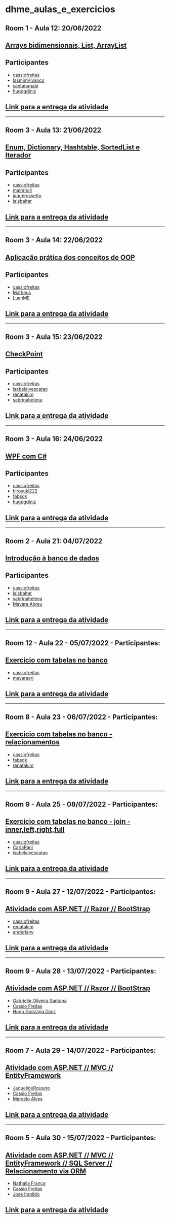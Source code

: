 # dhme_aulas_e_exercicios
## Room 1 - Aula 12: 20/06/2022
## [Arrays bidimensionais, List, ArrayList](./aula12_atividade_1)
## Participantes
- [cassiofreitas](https://github.com/cassiofreitas)
- [IasmimVivanco](https://github.com/IasmimVivanco)
- [santanagabi](https://github.com/santanagabi)
- [hugogdiniz](https://github.com/hugogdiniz)

## [Link para a entrega da atividade](https://github.com/wssantanna/mercado-eletr-nico-0522cdmencn01bred/blob/main/12/ENTREGA.md)

-------------------------------------

## Room 3 - Aula 13: 21/06/2022
## [Enum, Dictionary, Hashtable, SortedList e Iterador](./aula13_atividade_1)
## Participantes
- [cassiofreitas](https://github.com/cassiofreitas)
- [mairaholi](https://github.com/mairaholi)
- [jaquerossetto](https://github.com/jaquerossetto)
- [laisbaltar](https://github.com/laisbaltar)

## [Link para a entrega da atividade](https://github.com/wssantanna/mercado-eletr-nico-0522cdmencn01bred/edit/main/13/ENTREGA.md)

-------------------------------------

## Room 3 - Aula 14: 22/06/2022
## [Aplicação prática dos conceitos de OOP](./aula14_atividade_1)
## Participantes
- [cassiofreitas](https://github.com/cassiofreitas)
- [Matheus](https://github.com/Kaoticz)
- [LuanME ](https://github.com/LuanME)

## [Link para a entrega da atividade](https://github.com/wssantanna/mercado-eletr-nico-0522cdmencn01bred/blob/main/14/ENTREGA.md)

------------------------------

## Room 3 - Aula 15: 23/06/2022
## [CheckPoint](./Aula15Atividade1)
## Participantes
- [cassiofreitas](https://github.com/cassiofreitas)
- [isabelalvescatao](https://github.com/isabelalvescatao)
- [renatakim](https://github.com/renatakim)
- [sabrinahelena](https://github.com/sabrinahelena)

## [Link para a entrega da atividade](https://github.com/wssantanna/mercado-eletr-nico-0522cdmencn01bred/blob/main/15/ENTREGA.md)

------------------------------

## Room 3 - Aula 16: 24/06/2022
## [WPF com C#](./Aula16Atividade1)
## Participantes
- [cassiofreitas](https://github.com/cassiofreitas)
- [hiroyuki222](https://github.com/hiroyuki222)
- [fabsdk](https://github.com/fabsdk)
- [hugogdiniz](https://github.com/hugogdiniz)

## [Link para a entrega da atividade](https://github.com/wssantanna/mercado-eletr-nico-0522cdmencn01bred/blob/main/16/ENTREGA.md)

------------------------------

## Room 2 - Aula 21: 04/07/2022
## [Introdução à banco de dados](./Aula21Atividade1)
## Participantes
- [cassiofreitas](https://github.com/cassiofreitas)
- [laisbaltar](https://github.com/laisbaltar)
- [sabrinahelena](https://github.com/sabrinahelena)
- [Mayara Abreu]()

## [Link para a entrega da atividade](https://github.com/wssantanna/mercado-eletr-nico-0522cdmencn01bred/blob/main/21/ENTREGAS/GRUPO2.md)

------------------------------

## Room 12 - Aula 22 - 05/07/2022 - Participantes:
## [Exercício com tabelas no banco](./Aula22Atividade1)
 - [cassiofreitas](https://github.com/cassiofreitas/)
 - [mayaraarj](https://github.com/mayaraarj)
 
## [Link para a entrega da atividade](https://github.com/wssantanna/mercado-eletr-nico-0522cdmencn01bred/blob/main/22/ENTREGAS/GRUPO12.md)

------------------------------

## Room 8 - Aula 23 - 06/07/2022 - Participantes:
## [Exercício com tabelas no banco - relacionamentos](./Aula23Atividade1)
 - [cassiofreitas](https://github.com/cassiofreitas/)
 - [fabsdk](https://github.com/fabsdk)
 - [renatakim](https://github.com/renatakim)
 
## [Link para a entrega da atividade](https://github.com/wssantanna/mercado-eletr-nico-0522cdmencn01bred/blob/main/23/ENTREGAS/GRUPO8.md)

------------------------------

## Room 9 - Aula 25 - 08/07/2022 - Participantes:
## [Exercício com tabelas no banco - join - inner,left,right,full](./Aula25Atividade1)
 - [cassiofreitas](https://github.com/cassiofreitas/)
 - [CarlaRani]()
 - [isabelalvescatao](https://github.com/isabelalvescatao)
 
## [Link para a entrega da atividade](https://github.com/wssantanna/mercado-eletr-nico-0522cdmencn01bred/blob/main/23/ENTREGAS/GRUPO8.md)

------------------------------

## Room 9 - Aula 27 - 12/07/2022 - Participantes:
## [Atividade com ASP.NET // Razor // BootStrap](./Aula27Atividade1)
 - [cassiofreitas](https://github.com/cassiofreitas/)
 - [renatakim](https://github.com/renatakim)
 - [anderlany]()
 
## [Link para a entrega da atividade]()

------------------------------

## Room 9 - Aula 28 - 13/07/2022 - Participantes:
## [Atividade com ASP.NET // Razor // BootStrap](./Aula28)
 - [Gabrielle Oliveira Santana](https://github.com/santanagabi)
 - [Cassio Freitas](https://github.com/cassiofreitas)
 - [Hugo Gonzaga Diniz](https://github.com/Hugogdiniz)
 
## [Link para a entrega da atividade](https://github.com/wssantanna/mercado-eletr-nico-0522cdmencn01bred/blob/main/28/ENTREGAS/GRUPO9.md)

------------------------------

## Room 7 - Aula 29 - 14/07/2022 - Participantes:
## [Atividade com ASP.NET // MVC // EntityFramework](./Aula29)
 - [JaquelineRosseto](https://github.com/jaquerossetto)
 - [Cassio Freitas](https://github.com/cassiofreitas)
 - [Marcelo Alves]()
 
## [Link para a entrega da atividade]()

------------------------------

## Room 5 - Aula 30 - 15/07/2022 - Participantes:
## [Atividade com ASP.NET // MVC // EntityFramework // SQL Server // Relacionamento via ORM](./Aula30)
 - [Nathalia Franca]()
 - [Cassio Freitas](https://github.com/cassiofreitas)
 - [José Iranildo]()
 
## [Link para a entrega da atividade]()
